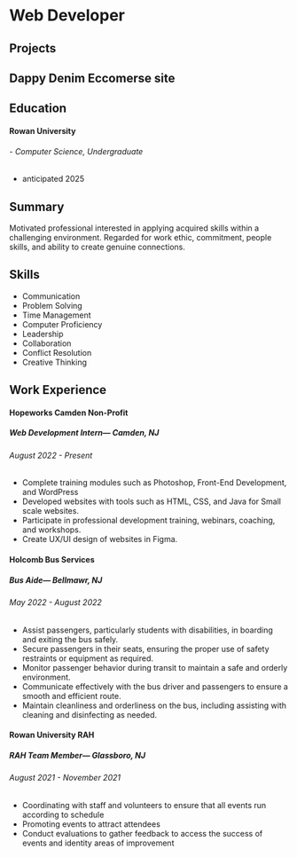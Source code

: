 # Web Developer

## Projects
 Dappy Denim Eccomerse site
-

## Education
#### Rowan University
######  - Computer Science, Undergraduate
  - anticipated 2025

## Summary
Motivated professional interested in applying acquired skills within a challenging environment. Regarded for work ethic, commitment, people skills, and ability to create genuine connections. 


## Skills
- Communication 
- Problem Solving  
- Time Management 
- Computer Proficiency
- Leadership
- Collaboration
- Conflict Resolution
- Creative Thinking



## Work Experience

#### Hopeworks Camden Non-Profit 
##### Web Development Intern— Camden, NJ
###### August 2022 - Present
- Complete training modules such as Photoshop, Front-End Development,
and WordPress
- Developed websites with tools such as HTML, CSS, and Java for Small
scale websites.
- Participate in professional development training, webinars, coaching,
and workshops.
- Create UX/UI design of websites in Figma.


#### Holcomb Bus Services
##### Bus Aide— Bellmawr, NJ
###### May 2022 - August 2022
 - Assist passengers, particularly students with disabilities, in boarding and exiting the bus safely.
 - Secure passengers in their seats, ensuring the proper use of safety restraints or equipment as required.
 - Monitor passenger behavior during transit to maintain a safe and orderly environment.
 - Communicate effectively with the bus driver and passengers to ensure a smooth and efficient route.
 - Maintain cleanliness and orderliness on the bus, including assisting with cleaning and disinfecting as needed.



#### Rowan University RAH
##### RAH Team Member— Glassboro, NJ
###### August 2021 - November 2021
 - Coordinating with staff and volunteers to ensure that all events run according to schedule
 - Promoting events  to attract attendees
 - Conduct evaluations to gather feedback to access the success of events and identity areas of improvement


